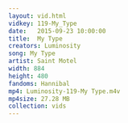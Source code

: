 ```yaml
---
layout: vid.html
vidkey: 119-My_Type
date:   2015-09-23 10:00:00
title:  My Type
creators: Luminosity
song: My Type
artist: Saint Motel
width: 884
height: 480
fandoms: Hannibal
mp4: Luminosity-119-My Type.m4v
mp4size: 27.28 MB
collection: vids
---
```


  <div>
  
  </div>
  